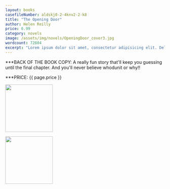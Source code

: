 ```yaml
---
layout: books
casefileNumber: aldskj0-2-4knv2-2-k8
title: "The Opening Door"
author: Helen Reilly
price: 6.99
category: novels
image: /assets/img/novels/OpeningDoor_cover3.jpg
wordcount: 72804
excerpt: "Lorem ipsum dolor sit amet, consectetur adipisicing elit. Delectus maiores perspiciatis vitae, aliquid dolore architecto provident itaque laudantium, et adipisci assumenda ipsam asperiores, culpa atque accusantium modi. Quis, ad, temporibus."
---
```


***BACK OF THE BOOK COPY:
A really fun story that'll keep you guessing until the final chapter. And you'll never believe whodunit or why!!


***PRICE: {{ page.price }}

<a href="https://transactions.sendowl.com/products/489078/8C78A439/purchase" rel="nofollow"><img style="width: 150px;" src="https://transactions.sendowl.com/assets/external/buy-now.png" /></a><script type="text/javascript" src="https://transactions.sendowl.com/assets/sendowl.js" ></script>

<a href="https://transactions.sendowl.com/products/489078/8C78A439/add_to_cart" rel="nofollow"><img style="width: 150px;" src="https://transactions.sendowl.com/assets/external/add-to-cart.png" /></a><script type="text/javascript" src="https://transactions.sendowl.com/assets/sendowl.js" ></script>